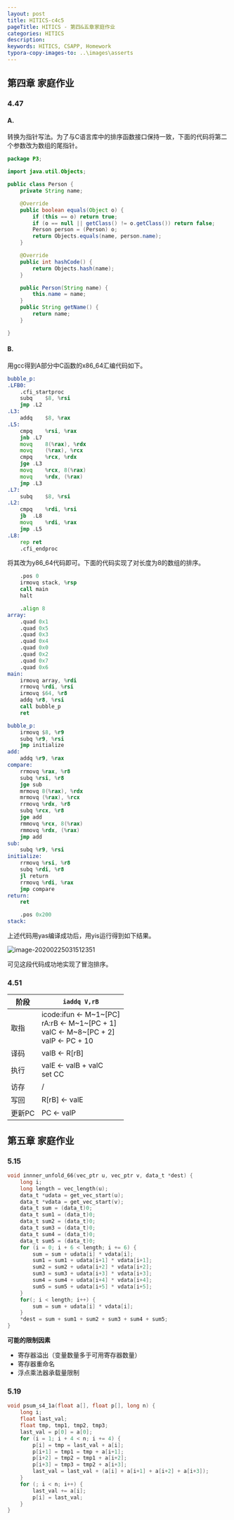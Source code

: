 ```yaml
---
layout: post
title: HITICS-c4c5
pageTitle: HITICS - 第四&五章家庭作业
categories: HITICS
description: 
keywords: HITICS, CSAPP, Homework
typora-copy-images-to: ..\images\asserts
---
```


## 第四章 家庭作业

### 4.47

#### A. 

转换为指针写法。为了与C语言库中的排序函数接口保持一致，下面的代码将第二个参数改为数组的尾指针。

```java
package P3;

import java.util.Objects;

public class Person {
    private String name;

    @Override
    public boolean equals(Object o) {
        if (this == o) return true;
        if (o == null || getClass() != o.getClass()) return false;
        Person person = (Person) o;
        return Objects.equals(name, person.name);
    }

    @Override
    public int hashCode() {
        return Objects.hash(name);
    }

    public Person(String name) {
        this.name = name;
    }
    public String getName() {
        return name;
    }

}

```

#### B.

用gcc得到A部分中C函数的x86_64汇编代码如下。

```asm
bubble_p:
.LFB0:
    .cfi_startproc
    subq	$8, %rsi
    jmp	.L2
.L3:
    addq	$8, %rax
.L5:
    cmpq	%rsi, %rax
    jnb	.L7
    movq	8(%rax), %rdx
    movq	(%rax), %rcx
    cmpq	%rcx, %rdx
    jge	.L3
    movq	%rcx, 8(%rax)
    movq	%rdx, (%rax)
    jmp	.L3
.L7:
    subq	$8, %rsi
.L2:
    cmpq	%rdi, %rsi
    jb	.L8
    movq	%rdi, %rax
    jmp	.L5
.L8:
    rep ret
    .cfi_endproc
```

将其改为y86_64代码即可。下面的代码实现了对长度为8的数组的排序。

```asm
    .pos 0
    irmovq stack, %rsp
    call main
    halt

    .align 8
array:
    .quad 0x1
    .quad 0x5
    .quad 0x3
    .quad 0x4
    .quad 0x0
    .quad 0x2
    .quad 0x7
    .quad 0x6
main:
    irmovq array, %rdi
    rrmovq %rdi, %rsi
    irmovq $64, %r8
    addq %r8, %rsi
    call bubble_p
    ret

bubble_p:
    irmovq $8, %r9
    subq %r9, %rsi
    jmp initialize
add:
    addq %r9, %rax
compare:
    rrmovq %rax, %r8
    subq %rsi, %r8
    jge sub
    mrmovq 8(%rax), %rdx
    mrmovq (%rax), %rcx
    rrmovq %rdx, %r8
    subq %rcx, %r8
    jge add
    rmmovq %rcx, 8(%rax)
    rmmovq %rdx, (%rax)
    jmp add
sub:
    subq %r9, %rsi
initialize:
    rrmovq %rsi, %r8
    subq %rdi, %r8
    jl return
    rrmovq %rdi, %rax
    jmp compare
return:
    ret

    .pos 0x200
stack:

```

上述代码用yas编译成功后，用yis运行得到如下结果。

![image-20200225031512351]({{baseurl}}/images/asserts/image-20200225031512351.png)

可见这段代码成功地实现了冒泡排序。

### 4.51



| 阶段      | `iaddq V,rB`                                            |
| --------- | ------------------------------------------------------- |
| 取指 | icode:ifun ← M~1~[PC]<br />rA:rB ← M~1~[PC + 1]<br />valC ← M~8~[PC + 2]<br />valP ← PC + 10 |
| 译码 | valB ← R[rB] |
| 执行 | valE ← valB + valC<br />set CC |
| 访存 | / |
| 写回 | R[rB] ← valE |
| 更新PC | PC ← valP |

## 第五章 家庭作业

### 5.15

```c
void innner_unfold_66(vec_ptr u, vec_ptr v, data_t *dest) {
    long i;
    long length = vec_length(u);
    data_t *udata = get_vec_start(u);
    data_t *vdata = get_vec_start(v);
    data_t sum = (data_t)0;
    data_t sum1 = (data_t)0;
    data_t sum2 = (data_t)0;
    data_t sum3 = (data_t)0;
    data_t sum4 = (data_t)0;
    data_t sum5 = (data_t)0;
    for (i = 0; i + 6 < length; i += 6) {
        sum = sum + udata[i] * vdata[i];
        sum1 = sum1 + udata[i+1] * vdata[i+1];
        sum2 = sum2 + udata[i+2] * vdata[i+2];
        sum3 = sum3 + udata[i+3] * vdata[i+3];
        sum4 = sum4 + udata[i+4] * vdata[i+4];
        sum5 = sum5 + udata[i+5] * vdata[i+5];
    }
    for(; i < length; i++) {
        sum = sum + udata[i] * vdata[i];
    }
    *dest = sum + sum1 + sum2 + sum3 + sum4 + sum5;
}
```

**可能的限制因素** 

- 寄存器溢出（变量数量多于可用寄存器数量）
- 寄存器重命名
- 浮点乘法器承载量限制

### 5.19

```c
void psum_s4_1a(float a[], float p[], long n) {
    long i;
    float last_val;
    float tmp, tmp1, tmp2, tmp3;
    last_val = p[0] = a[0];
    for (i = 1; i + 4 < n; i += 4) {
        p[i] = tmp = last_val + a[i];
        p[i+1] = tmp1 = tmp + a[i+1];
        p[i+2] = tmp2 = tmp1 + a[i+2];
        p[i+3] = tmp3 = tmp2 + a[i+3];
        last_val = last_val + (a[i] + a[i+1] + a[i+2] + a[i+3]);
    }
    for (; i < n; i++) {
        last_val += a[i];
        p[i] = last_val;
    }
}
```

